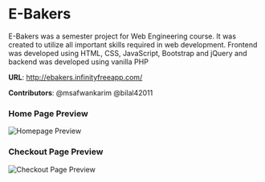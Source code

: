 # E-Bakers
E-Bakers was a semester project for Web Engineering course. It was created to utilize all important skills required in web development. 
Frontend was developed using HTML, CSS, JavaScript, Bootstrap and jQuery and backend was developed using vanilla PHP

**URL**: http://ebakers.infinityfreeapp.com/

**Contributors**: @msafwankarim @bilal42011

### Home Page Preview

![Homepage Preview](https://user-images.githubusercontent.com/66724151/166112090-1939fb51-3e86-48da-ac18-ff2f6f6659b9.jpg)

### Checkout Page Preview

![Checkout Page Preview](https://user-images.githubusercontent.com/66724151/166112313-e12961ff-a996-4a07-adc7-eb5394448759.jpg)
